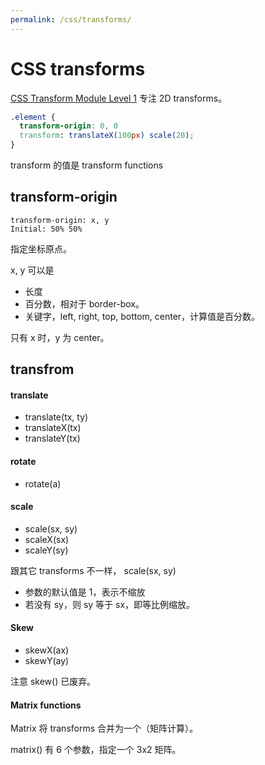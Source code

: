 ```yaml
---
permalink: /css/transforms/
---
```


# CSS transforms

[CSS Transform Module Level 1](https://drafts.csswg.org/css-transforms/) 专注 2D transforms。

```css
.element {
  transform-origin: 0, 0
  transform: translateX(100px) scale(20);
}
```

transform 的值是 transform functions

## transform-origin

```
transform-origin: x, y
Initial: 50% 50%
```

指定坐标原点。

x, y 可以是

- 长度
- 百分数，相对于 border-box。
- 关键字，left, right, top, bottom, center，计算值是百分数。

只有 x 时，y 为 center。

## transfrom

#### translate

- translate(tx, ty)
- translateX(tx)
- translateY(tx)

#### rotate

- rotate(a)

#### scale

- scale(sx, sy)
- scaleX(sx)
- scaleY(sy)

跟其它 transforms 不一样， scale(sx, sy)

- 参数的默认值是 1，表示不缩放
- 若没有 sy，则 sy 等于 sx，即等比例缩放。

#### Skew

- skewX(ax)
- skewY(ay)

注意 skew() 已废弃。

#### Matrix functions

Matrix 将 transforms 合并为一个（矩阵计算）。

matrix() 有 6 个参数，指定一个 3x2 矩阵。
